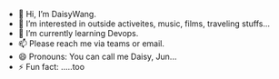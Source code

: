 - 👋 Hi, I’m DaisyWang.
- 👀 I’m interested in outside activeites, music, films, traveling stuffs... 
- 🌱 I’m currently learning Devops.  
- 📫 Please reach me via teams or email. 
- 😄 Pronouns: You can call me Daisy, Jun... 
- ⚡ Fun fact: .....too  

<!---
DaisyWangvolvo/DaisyWangvolvo is a ✨ special ✨ repository because its `README.md` (this file) appears on your GitHub profile.
You can click the Preview link to take a look at your changes.
--->
